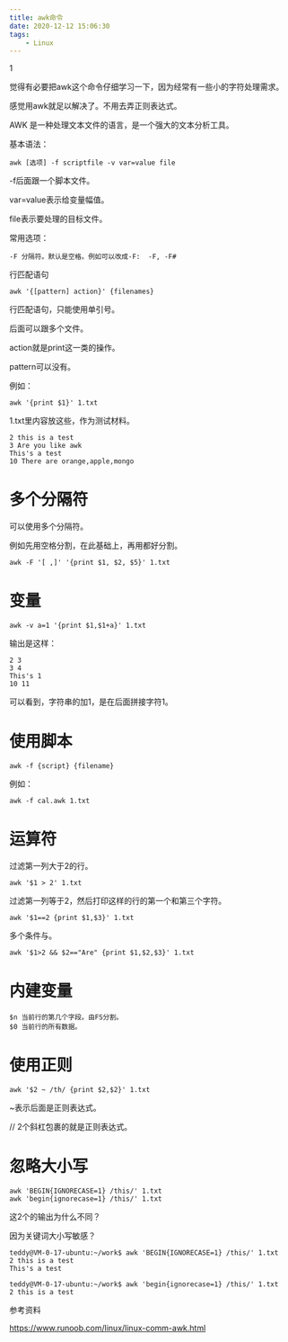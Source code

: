 ```yaml
---
title: awk命令
date: 2020-12-12 15:06:30
tags:
	- Linux
---
```


1

觉得有必要把awk这个命令仔细学习一下，因为经常有一些小的字符处理需求。

感觉用awk就足以解决了。不用去弄正则表达式。



AWK 是一种处理文本文件的语言，是一个强大的文本分析工具。

基本语法：

```
awk [选项] -f scriptfile -v var=value file
```

-f后面跟一个脚本文件。

var=value表示给变量幅值。

file表示要处理的目标文件。

常用选项：

```
-F 分隔符。默认是空格。例如可以改成-F:  -F, -F#

```

行匹配语句

```
awk '{[pattern] action}' {filenames}
```

行匹配语句，只能使用单引号。

后面可以跟多个文件。

action就是print这一类的操作。

pattern可以没有。

例如：

```
awk '{print $1}' 1.txt
```

1.txt里内容放这些，作为测试材料。

```
2 this is a test
3 Are you like awk
This's a test
10 There are orange,apple,mongo
```

# 多个分隔符

可以使用多个分隔符。

例如先用空格分割，在此基础上，再用都好分割。

```
awk -F '[ ,]' '{print $1, $2, $5}' 1.txt
```

# 变量

```
awk -v a=1 '{print $1,$1+a}' 1.txt
```

输出是这样：

```
2 3
3 4
This's 1
10 11
```

可以看到，字符串的加1，是在后面拼接字符1。

# 使用脚本

```
awk -f {script} {filename}
```

例如：

```
awk -f cal.awk 1.txt
```

# 运算符

过滤第一列大于2的行。

```
awk '$1 > 2' 1.txt
```

过滤第一列等于2，然后打印这样的行的第一个和第三个字符。

```
awk '$1==2 {print $1,$3}' 1.txt
```

多个条件与。

```
awk '$1>2 && $2=="Are" {print $1,$2,$3}' 1.txt
```

# 内建变量

```
$n 当前行的第几个字段。由FS分割。
$0 当前行的所有数据。

```

# 使用正则

```
awk '$2 ~ /th/ {print $2,$2}' 1.txt
```

~表示后面是正则表达式。

//  2个斜杠包裹的就是正则表达式。



# 忽略大小写

```
awk 'BEGIN{IGNORECASE=1} /this/' 1.txt
awk 'begin{ignorecase=1} /this/' 1.txt
```

这2个的输出为什么不同？

因为关键词大小写敏感？

```
teddy@VM-0-17-ubuntu:~/work$ awk 'BEGIN{IGNORECASE=1} /this/' 1.txt
2 this is a test
This's a test
```

```
teddy@VM-0-17-ubuntu:~/work$ awk 'begin{ignorecase=1} /this/' 1.txt
2 this is a test
```





参考资料

https://www.runoob.com/linux/linux-comm-awk.html

